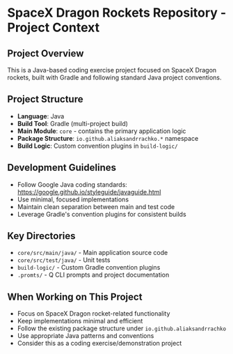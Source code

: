 # SpaceX Dragon Rockets Repository - Project Context

## Project Overview
This is a Java-based coding exercise project focused on SpaceX Dragon rockets, built with Gradle and following standard Java project conventions.

## Project Structure
- **Language**: Java
- **Build Tool**: Gradle (multi-project build)
- **Main Module**: `core` - contains the primary application logic
- **Package Structure**: `io.github.aliaksandrrachko.*` namespace
- **Build Logic**: Custom convention plugins in `build-logic/`

## Development Guidelines
- Follow Google Java coding standards: https://google.github.io/styleguide/javaguide.html
- Use minimal, focused implementations
- Maintain clean separation between main and test code
- Leverage Gradle's convention plugins for consistent builds

## Key Directories
- `core/src/main/java/` - Main application source code
- `core/src/test/java/` - Unit tests
- `build-logic/` - Custom Gradle convention plugins
- `.promts/` - Q CLI prompts and project documentation

## When Working on This Project
- Focus on SpaceX Dragon rocket-related functionality
- Keep implementations minimal and efficient
- Follow the existing package structure under `io.github.aliaksandrrachko`
- Use appropriate Java patterns and conventions
- Consider this as a coding exercise/demonstration project
